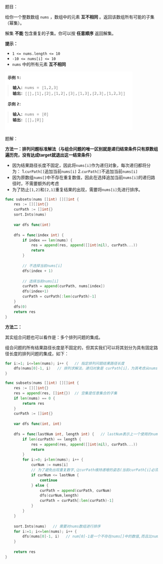 题目：

给你一个整数数组 `nums` ，数组中的元素 **互不相同** 。返回该数组所有可能的子集（幂集）。

解集 **不能** 包含重复的子集。你可以按 **任意顺序** 返回解集。

**提示：**

- `1 <= nums.length <= 10`
- `-10 <= nums[i] <= 10`
- `nums` 中的所有元素 **互不相同**

<img src="78.子集.assets/image-20230913175242631.png" alt="image-20230913175242631" style="zoom:50%;" />

题解：

**方法一：排列问题标准解法（与组合问题的唯一区别就是递归结束条件只有原数组遍历完，没有达成target就退出这一结束条件）**

- 因为结果路径长度不固定，因此将`nums[i]`作为递归对象，每次递归都将分为： 1.`curPath[]`追加当前`nums[i]` 2.`curPath[]`不追加当前`nums[i]`
- 因为原数组`nums[]`中不存在重复数值，因此在选择追加当前`nums[i]`的递归路径时，不需要额外的考虑
- 为了防止`[1,2]`和`[2,1]`重复结果的出现，需要将`nums[i]`先进行排序。

```go
func subsets(nums []int) [][]int {
    res := [][]int{}
    curPath := []int{}
    sort.Ints(nums)

    var dfs func(int)

    dfs = func(index int) {
        if index == len(nums) {
            res = append(res, append([]int(nil), curPath...))
            return
        }

        // 不选择当前nums[i]
        dfs(index + 1)

        // 选择当前nums[i]
        curPath = append(curPath, nums[index])
        dfs(index+1)
        curPath = curPath[:len(curPath)-1]
    }
    dfs(0)
    return res
}
```



**方法二：**

其实组合问题也可以看作是：多个排列问题的集成。

组合问题的所有结果路径长度是不固定的，但其实我们可以将其划分为具有固定路径长度的排列问题的集成，如下：

```go
for i:=1; i<=len(nums); i++ {   // 指定排列问题结果路径长度
    dfs(nums[0]-1, i)   // 排列求解法，递归对象是 curPath[i]，为其考虑从nums[]选择哪一个值
}
```

```go
func subsets(nums []int) [][]int {
    res := [][]int{}
    res = append(res, []int{})  // 空集是任意集合的子集
    if len(nums) == 0 {
        return res
    }
    curPath := []int{}

    var dfs func(int, int)

    dfs = func(lastNum int, length int) {   // lastNum表示上一个使用的nums[]元素,length表示当前子集的长度
        if len(curPath) == length {
            res = append(res, append([]int(nil), curPath...))
            return
        }
        for i:=0; i<len(nums); i++ {
            curNum := nums[i]
            // 为了避免出现重复数字,让curPath维持递增的姿态(当前curPath[i]必须要大于之前的)
            if curNum <= lastNum {   
                continue
            } else {
                curPath = append(curPath, curNum)
                dfs(curNum,length)
                curPath = curPath[:len(curPath)-1]
            }
        }
    }

    sort.Ints(nums)   // 需要对nums数组进行排序
    for i:=1; i<=len(nums); i++ {
        dfs(nums[0]-1, i)   // num[0]-1是一个不存在nums[]中的数值,而且比nums[]中所有数值都要小
    }

    return res
}
```

